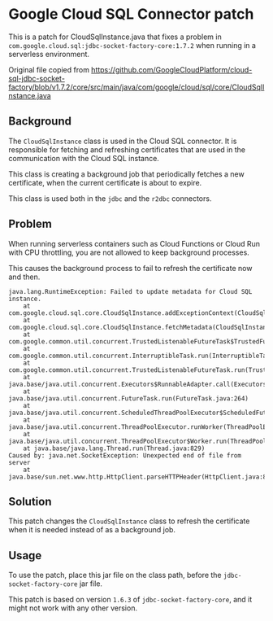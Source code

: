 # Google Cloud SQL Connector patch

This is a patch for CloudSqlInstance.java that fixes a problem in
`com.google.cloud.sql:jdbc-socket-factory-core:1.7.2` when running in a serverless environment.

Original file copied from https://github.com/GoogleCloudPlatform/cloud-sql-jdbc-socket-factory/blob/v1.7.2/core/src/main/java/com/google/cloud/sql/core/CloudSqlInstance.java

## Background

The `CloudSqlInstance` class is used in the Cloud SQL connector. It is responsible for fetching and
refreshing certificates that are used in the communication with the Cloud SQL instance.

This class is creating a background job that periodically fetches a new certificate, when the current
certificate is about to expire.

This class is used both in the `jdbc` and the `r2dbc` connectors.

## Problem

When running serverless containers such as Cloud Functions or Cloud Run with CPU throttling, you are
not allowed to keep background processes.

This causes the background process to fail to refresh the certificate now and then.

```
java.lang.RuntimeException: Failed to update metadata for Cloud SQL instance.
	at com.google.cloud.sql.core.CloudSqlInstance.addExceptionContext(CloudSqlInstance.java:598)
	at com.google.cloud.sql.core.CloudSqlInstance.fetchMetadata(CloudSqlInstance.java:505)
	at com.google.common.util.concurrent.TrustedListenableFutureTask$TrustedFutureInterruptibleTask.runInterruptibly(TrustedListenableFutureTask.java:131)
	at com.google.common.util.concurrent.InterruptibleTask.run(InterruptibleTask.java:74)
	at com.google.common.util.concurrent.TrustedListenableFutureTask.run(TrustedListenableFutureTask.java:82)
	at java.base/java.util.concurrent.Executors$RunnableAdapter.call(Executors.java:515)
	at java.base/java.util.concurrent.FutureTask.run(FutureTask.java:264)
	at java.base/java.util.concurrent.ScheduledThreadPoolExecutor$ScheduledFutureTask.run(ScheduledThreadPoolExecutor.java:304)
	at java.base/java.util.concurrent.ThreadPoolExecutor.runWorker(ThreadPoolExecutor.java:1128)
	at java.base/java.util.concurrent.ThreadPoolExecutor$Worker.run(ThreadPoolExecutor.java:628)
	at java.base/java.lang.Thread.run(Thread.java:829)
Caused by: java.net.SocketException: Unexpected end of file from server
	at java.base/sun.net.www.http.HttpClient.parseHTTPHeader(HttpClient.java:866)
```

## Solution

This patch changes the `CloudSqlInstance` class to refresh the certificate when it is needed instead of
as a background job.

## Usage

To use the patch, place this jar file on the class path, before the `jdbc-socket-factory-core` jar file.

This patch is based on version `1.6.3` of `jdbc-socket-factory-core`, and it might not work with any other
version.
